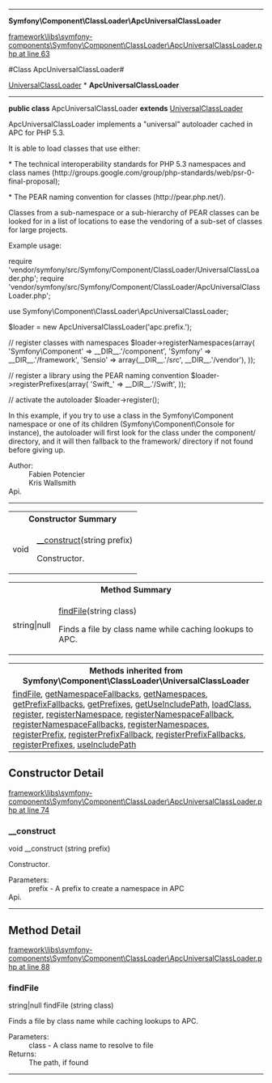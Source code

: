 

- - -

**Symfony\Component\ClassLoader\ApcUniversalClassLoader**


<a href="https://github.com/JeyDotC/Hirudo/blob/master/framework/libs/symfony-components/Symfony/Component/ClassLoader/ApcUniversalClassLoader.php#L63" target='_blank'>framework\libs\symfony-components\Symfony\Component\ClassLoader\ApcUniversalClassLoader.php at line 63</a>

#Class ApcUniversalClassLoader#

<a href="https://github.com/JeyDotC/Hirudo-docs/blob/master/symfony/component/classloader/UniversalClassLoader.md">UniversalClassLoader</a>
    * **ApcUniversalClassLoader**




- - -

<p><strong>public  class</strong> <span>ApcUniversalClassLoader</span>
<strong>extends</strong> <a href="https://github.com/JeyDotC/Hirudo-docs/blob/master/symfony/component/classloader/UniversalClassLoader.md">UniversalClassLoader</a>

</p>

<div class="comment" id="overview_description"><p>ApcUniversalClassLoader implements a "universal" autoloader cached in APC for PHP 5.3.</p><p>It is able to load classes that use either:</p><p>* The technical interoperability standards for PHP 5.3 namespaces and
class names (http://groups.google.com/group/php-standards/web/psr-0-final-proposal);</p><p>* The PEAR naming convention for classes (http://pear.php.net/).</p><p>Classes from a sub-namespace or a sub-hierarchy of PEAR classes can be
looked for in a list of locations to ease the vendoring of a sub-set of
classes for large projects.</p><p>Example usage:</p><p>require 'vendor/symfony/src/Symfony/Component/ClassLoader/UniversalClassLoader.php';
require 'vendor/symfony/src/Symfony/Component/ClassLoader/ApcUniversalClassLoader.php';</p><p>use Symfony\Component\ClassLoader\ApcUniversalClassLoader;</p><p>$loader = new ApcUniversalClassLoader('apc.prefix.');</p><p>// register classes with namespaces
$loader->registerNamespaces(array(
'Symfony\Component' => __DIR__.'/component',
'Symfony'           => __DIR__.'/framework',
'Sensio'            => array(__DIR__.'/src', __DIR__.'/vendor'),
));</p><p>// register a library using the PEAR naming convention
$loader->registerPrefixes(array(
'Swift_' => __DIR__.'/Swift',
));</p><p>// activate the autoloader
$loader->register();</p><p>In this example, if you try to use a class in the Symfony\Component
namespace or one of its children (Symfony\Component\Console for instance),
the autoloader will first look for the class under the component/
directory, and it will then fallback to the framework/ directory if not
found before giving up.</p></div>

<dl>
<dt>Author:</dt>
<dd>Fabien Potencier <fabien@symfony.com></dd>
<dd>Kris Wallsmith <kris@symfony.com></dd>
<dt>Api.</dt>
</dl>


- - -

<table id="summary_constructor">
<tr><th colspan="2">Constructor Summary</th></tr>
<tr>
<td><span class='k'></span> <span class='nx'>void</span></td>
<td class="description"><p class="name"><a href="#__construct">__construct</a>(string prefix)</p><p class="description">Constructor.</p></td>
</tr>
</table>

<table id="summary_method">
<tr><th colspan="2">Method Summary</th></tr>
<tr>
<td><span class='k'></span> <span class='nx'>string|null</span></td>
<td class="description"><p class="name"><a href="#findfile">findFile</a>(string class)</p><p class="description">Finds a file by class name while caching lookups to APC.</p></td>
</tr>
</table>

<table class="inherit">
<tr><th colspan="2">Methods inherited from Symfony\Component\ClassLoader\UniversalClassLoader</th></tr>
<tr><td><a href="https://github.com/JeyDotC/Hirudo-docs/blob/master/symfony/component/classloader/UniversalClassLoader.md#findFile">findFile</a>, <a href="https://github.com/JeyDotC/Hirudo-docs/blob/master/symfony/component/classloader/UniversalClassLoader.md#getNamespaceFallbacks">getNamespaceFallbacks</a>, <a href="https://github.com/JeyDotC/Hirudo-docs/blob/master/symfony/component/classloader/UniversalClassLoader.md#getNamespaces">getNamespaces</a>, <a href="https://github.com/JeyDotC/Hirudo-docs/blob/master/symfony/component/classloader/UniversalClassLoader.md#getPrefixFallbacks">getPrefixFallbacks</a>, <a href="https://github.com/JeyDotC/Hirudo-docs/blob/master/symfony/component/classloader/UniversalClassLoader.md#getPrefixes">getPrefixes</a>, <a href="https://github.com/JeyDotC/Hirudo-docs/blob/master/symfony/component/classloader/UniversalClassLoader.md#getUseIncludePath">getUseIncludePath</a>, <a href="https://github.com/JeyDotC/Hirudo-docs/blob/master/symfony/component/classloader/UniversalClassLoader.md#loadClass">loadClass</a>, <a href="https://github.com/JeyDotC/Hirudo-docs/blob/master/symfony/component/classloader/UniversalClassLoader.md#register">register</a>, <a href="https://github.com/JeyDotC/Hirudo-docs/blob/master/symfony/component/classloader/UniversalClassLoader.md#registerNamespace">registerNamespace</a>, <a href="https://github.com/JeyDotC/Hirudo-docs/blob/master/symfony/component/classloader/UniversalClassLoader.md#registerNamespaceFallback">registerNamespaceFallback</a>, <a href="https://github.com/JeyDotC/Hirudo-docs/blob/master/symfony/component/classloader/UniversalClassLoader.md#registerNamespaceFallbacks">registerNamespaceFallbacks</a>, <a href="https://github.com/JeyDotC/Hirudo-docs/blob/master/symfony/component/classloader/UniversalClassLoader.md#registerNamespaces">registerNamespaces</a>, <a href="https://github.com/JeyDotC/Hirudo-docs/blob/master/symfony/component/classloader/UniversalClassLoader.md#registerPrefix">registerPrefix</a>, <a href="https://github.com/JeyDotC/Hirudo-docs/blob/master/symfony/component/classloader/UniversalClassLoader.md#registerPrefixFallback">registerPrefixFallback</a>, <a href="https://github.com/JeyDotC/Hirudo-docs/blob/master/symfony/component/classloader/UniversalClassLoader.md#registerPrefixFallbacks">registerPrefixFallbacks</a>, <a href="https://github.com/JeyDotC/Hirudo-docs/blob/master/symfony/component/classloader/UniversalClassLoader.md#registerPrefixes">registerPrefixes</a>, <a href="https://github.com/JeyDotC/Hirudo-docs/blob/master/symfony/component/classloader/UniversalClassLoader.md#useIncludePath">useIncludePath</a></td></tr></table>

<h2 id="detail_method">Constructor Detail</h2>

<a href="https://github.com/JeyDotC/Hirudo/blob/master/framework/libs/symfony-components/Symfony/Component/ClassLoader/ApcUniversalClassLoader.php#L74" target='_blank'>framework\libs\symfony-components\Symfony\Component\ClassLoader\ApcUniversalClassLoader.php at line 74</a>

<h3 id="__construct">__construct</h3>
<span class='k'></span> <span class='nx'>void</span> <span class='nf'>__construct</span> (string prefix)

<div class="details">
<p>Constructor.</p><dl>
<dt>Parameters:</dt>
<dd>prefix - A prefix to create a namespace in APC</dd>
<dt>Api.</dt>
</dl>

</div>

- - -

<h2 id="detail_method">Method Detail</h2>

<a href="https://github.com/JeyDotC/Hirudo/blob/master/framework/libs/symfony-components/Symfony/Component/ClassLoader/ApcUniversalClassLoader.php#L88" target='_blank'>framework\libs\symfony-components\Symfony\Component\ClassLoader\ApcUniversalClassLoader.php at line 88</a>

<h3 id="findFile()">findFile</h3>
<span class='k'></span> <span class='nx'>string|null</span> <span class='nf'>findFile</span> (string class)

<div class="details">
<p>Finds a file by class name while caching lookups to APC.</p><dl>
<dt>Parameters:</dt>
<dd>class - A class name to resolve to file</dd>
<dt>Returns:</dt>
<dd>The path, if found</dd>
</dl>

</div>

- - -

